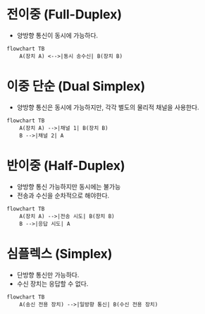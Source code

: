 # 전이중 (Full-Duplex)
- 양방향 통신이 동시에 가능하다.
```mermaid
flowchart TB
    A(장치 A) <-->|동시 송수신| B(장치 B)
```
# 이중 단순 (Dual Simplex)
- 양방향 통신은 동시에 가능하지만, 각각 별도의 물리적 채널을 사용한다.
```mermaid
flowchart TB
    A(장치 A) -->|채널 1| B(장치 B)
    B -->|채널 2| A
```
# 반이중 (Half-Duplex)
- 양방향 통신 가능하지만 동시에는 불가능
- 전송과 수신을 순차적으로 해야한다.
```mermaid
flowchart TB
    A(장치 A) -->|전송 시도| B(장치 B)
    B -->|응답 시도| A
```
# 심플렉스 (Simplex)
- 단방향 통신만 가능하다.
- 수신 장치는 응답할 수 없다.
```mermaid
flowchart TB
    A(송신 전용 장치) -->|일방향 통신| B(수신 전용 장치)
```



